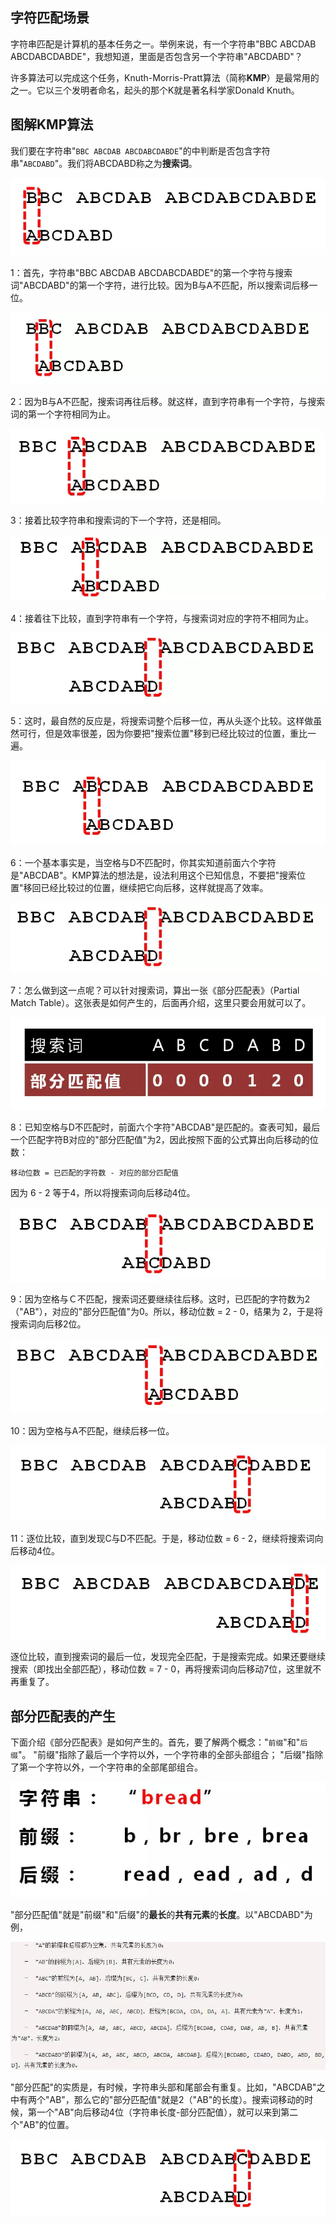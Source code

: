 ## 字符匹配场景

字符串匹配是计算机的基本任务之一。举例来说，有一个字符串"BBC ABCDAB ABCDABCDABDE"，我想知道，里面是否包含另一个字符串"ABCDABD"？

许多算法可以完成这个任务，Knuth-Morris-Pratt算法（简称**KMP**）是最常用的之一。它以三个发明者命名，起头的那个K就是著名科学家Donald Knuth。

## 图解KMP算法

我们要在字符串"`BBC ABCDAB ABCDABCDABDE`"的中判断是否包含字符串"`ABCDABD`"。我们将ABCDABD称之为**搜索词**。

![](./images/kmp_1.webp)

1：首先，字符串"BBC ABCDAB ABCDABCDABDE"的第一个字符与搜索词"ABCDABD"的第一个字符，进行比较。因为B与A不匹配，所以搜索词后移一位。

![](./images/kmp_2.webp)

2：因为B与A不匹配，搜索词再往后移。就这样，直到字符串有一个字符，与搜索词的第一个字符相同为止。

![](./images/kmp_3.webp)

3：接着比较字符串和搜索词的下一个字符，还是相同。

![](./images/kmp_4.webp)

4：接着往下比较，直到字符串有一个字符，与搜索词对应的字符不相同为止。

![](./images/kmp_5.webp)

5：这时，最自然的反应是，将搜索词整个后移一位，再从头逐个比较。这样做虽然可行，但是效率很差，因为你要把"搜索位置"移到已经比较过的位置，重比一遍。

![](./images/kmp_6.webp)

6：一个基本事实是，当空格与D不匹配时，你其实知道前面六个字符是"ABCDAB"。KMP算法的想法是，设法利用这个已知信息，不要把"搜索位置"移回已经比较过的位置，继续把它向后移，这样就提高了效率。

![](./images/kmp_5.webp)

7：怎么做到这一点呢？可以针对搜索词，算出一张《部分匹配表》（Partial Match Table）。这张表是如何产生的，后面再介绍，这里只要会用就可以了。

![](./images/kmp_7.webp)

8：已知空格与D不匹配时，前面六个字符"ABCDAB"是匹配的。查表可知，最后一个匹配字符B对应的"部分匹配值"为2，因此按照下面的公式算出向后移动的位数：

`移动位数 = 已匹配的字符数 - 对应的部分匹配值`

因为 6 - 2 等于4，所以将搜索词向后移动4位。

![](./images/kmp_8.webp)

9：因为空格与Ｃ不匹配，搜索词还要继续往后移。这时，已匹配的字符数为2（"AB"），对应的"部分匹配值"为0。所以，移动位数 = 2 - 0，结果为 2，于是将搜索词向后移2位。

![](./images/kmp_9.webp)

10：因为空格与A不匹配，继续后移一位。

![](./images/kmp_10.webp)

11：逐位比较，直到发现C与D不匹配。于是，移动位数 = 6 - 2，继续将搜索词向后移动4位。

![](./images/kmp_11.webp)

逐位比较，直到搜索词的最后一位，发现完全匹配，于是搜索完成。如果还要继续搜索（即找出全部匹配），移动位数 = 7 - 0，再将搜索词向后移动7位，这里就不再重复了。

##  部分匹配表的产生

下面介绍《部分匹配表》是如何产生的。首先，要了解两个概念："`前缀`"和"`后缀`"。
"前缀"指除了最后一个字符以外，一个字符串的全部头部组合；
"后缀"指除了第一个字符以外，一个字符串的全部尾部组合。

![](./images/kmp_12.webp)

"部分匹配值"就是"前缀"和"后缀"的**最长**的**共有元素**的**长度**。以"ABCDABD"为例，

![](./images/kmp_13.webp)

"部分匹配"的实质是，有时候，字符串头部和尾部会有重复。比如，"ABCDAB"之中有两个"AB"，那么它的"部分匹配值"就是2（"AB"的长度）。搜索词移动的时候，第一个"AB"向后移动4位（字符串长度-部分匹配值），就可以来到第二个"AB"的位置。

![](./images/kmp_14.webp)